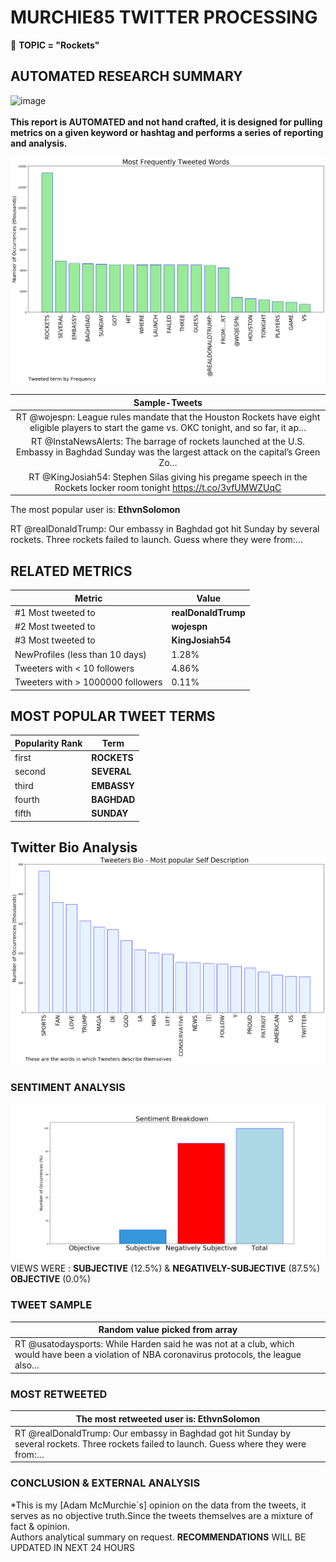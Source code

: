 # MURCHIE85 TWITTER PROCESSING 
&#x1F34E; **TOPIC = "Rockets"**

## AUTOMATED RESEARCH SUMMARY

![image](https://marketingplatform.google.com/about/static/images/gmp/analytics-smb-benefit.jpg)
<br></br>
<b> This report is AUTOMATED and not hand crafted, it is designed for pulling metrics on a given keyword or hashtag and performs a series of reporting and analysis.</b>



![image](TWEETS.png)



|                **Sample-Tweets**        |
| :-------------: |
| RT @wojespn: League rules mandate that the Houston Rockets have eight eligible players to start the game vs. OKC tonight, and so far, it ap… |
| RT @InstaNewsAlerts: The barrage of rockets launched at the U.S. Embassy in Baghdad Sunday was the largest attack on the capital’s Green Zo… |
| RT @KingJosiah54: Stephen Silas giving his pregame speech in the Rockets locker room tonight https://t.co/3vfUMWZUqC |

The most popular user is: **EthvnSolomon**
<div class="alert alert-block alert-danger"> RT @realDonaldTrump: Our embassy in Baghdad got hit Sunday by several rockets. Three rockets failed to launch. Guess where they were from:…</div>

## RELATED METRICS<br>
| Metric | Value |
| ------------- | ------------- |
| #1 Most tweeted to  | **realDonaldTrump** |
| #2 Most tweeted to  | **wojespn** |
| #3 Most tweeted to  | **KingJosiah54** |
| NewProfiles (less than 10 days) | 1.28%  |
| Tweeters with < 10 followers  | 4.86%|
| Tweeters with > 1000000 followers  | 0.11%  |



## MOST POPULAR TWEET TERMS 


| Popularity Rank  | Term |
| ------------- | ------------- |
| first  | **ROCKETS**  |
| second  | **SEVERAL**  |
| third  | **EMBASSY** |
| fourth  | **BAGHDAD**  |
| fifth  | **SUNDAY**  |


## Twitter Bio Analysis![image](BIO.png)
### SENTIMENT ANALYSIS
![image](sentiment.png)
VIEWS WERE : **SUBJECTIVE**  (12.5%) & **NEGATIVELY-SUBJECTIVE** (87.5%) **OBJECTIVE** (0.0%)

### TWEET SAMPLE 
| Random value picked from array |
| ------------- |
|RT @usatodaysports: While Harden said he was not at a club, which would have been a violation of NBA coronavirus protocols, the league also… |

### MOST RETWEETED 

| The most retweeted user is: **EthvnSolomon**  |
| ------------- |
| RT @realDonaldTrump: Our embassy in Baghdad got hit Sunday by several rockets. Three rockets failed to launch. Guess where they were from:… |

### CONCLUSION & EXTERNAL ANALYSIS

*This is my [Adam McMurchie`s] opinion on the data from the tweets, it serves as no objective truth.Since the tweets themselves are a mixture of fact & opinion.<br>
Authors analytical summary on request.
**RECOMMENDATIONS** WILL BE UPDATED IN NEXT  24 HOURS <br>